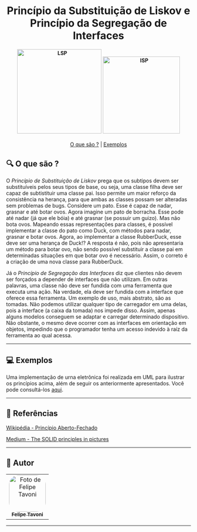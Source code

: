 <h1 align="center"> 
    Princípio da Substituição de Liskov e Princípio da Segregação de Interfaces
</h1>

<h4 align="center">
    <img alt="LSP" title="#LSP" src="https://c3.iggcdn.com/indiegogo-media-prod-cld/image/upload/c_fit,w_auto,g_center,q_auto:best,dpr_2.6,f_auto/v2vmlvqyrdib9qtfdfwc" width="230px;" />
    <img alt="ISP" title="#ISP" src="https://thumbs.dreamstime.com/b/ac-power-sockets-all-types-realistic-illustration-135680600.jpg" width="210px;" />
</h4>

<p align="center">
	<a href="#-O-que-é-?">O que são ?</a> |
	<a href="#-exemplos">Exemplos</a>
</p>

## 🔍 O que são ?

O *Princípio de Substituição de Liskov* prega que os subtipos devem ser substituíveis pelos seus tipos de base, ou seja, uma classe filha deve ser capaz de subtistituir uma classe pai. Isso permite um maior reforço da consistência na herança, para que ambas as classes possam ser alteradas sem problemas de bugs. Considere um pato. Esse é capaz de nadar, grasnar e até botar ovos. Agora imagine um pato de borracha. Esse pode até nadar (já que ele bóia) e até grasnar (se possuir um guizo). Mas não bota ovos. Mapeando essas representações para classes, é possível implementar a classe do pato como Duck, com métodos para nadar, grasnar e botar ovos. Agora, ao implementar a classe RubberDuck, esse deve ser uma herança de Duck!? A resposta é não, pois não apresentaria um método para botar ovo, não sendo possível substituir a classe pai em determinadas situações em que botar ovo é necessário. Assim, o correto é a criação de uma nova classe para RubberDuck.

Já o *Princípio de Segregação das Interfaces* diz que clientes não devem ser forçados a depender de interfaces que não utilizam. Em outras palavras, uma classe não deve ser fundida com uma ferramenta que executa uma ação. Na verdade, ela deve ser fundida com a interface que oferece essa ferramenta. Um exemplo de uso, mais abstrato, são as tomadas. Não podemos utilizar qualquer tipo de carregador em uma delas, pois a interface (a caixa da tomada) nos impede disso. Assim, apenas alguns modelos conseguem se adaptar e carregar determinado dispositivo. Não obstante, o mesmo deve ocorrer com as interfaces em orientação em objetos, impedindo que o programador tenha um acesso indevido à raíz da ferramenta ao qual acessa.

---

## 💻 Exemplos

Uma implementação de urna eletrônica foi realizada em UML para ilustrar os princípios acima, além de seguir os anteriormente apresentados. Você pode consultá-los [aqui](https://github.com/FelTavoni/POOA/LSP_ISP/UrnaEletronica.png).

---

## 📘 Referências

[Wikipédia - Princípio Aberto-Fechado](https://en.wikipedia.org/wiki/Open%E2%80%93closed_principle#:~:text=In%20object%2Doriented%20programming%2C%20the,without%20modifying%20its%20source%20code.)

[Medium - The SOLID principles in pictures](https://medium.com/backticks-tildes/the-s-o-l-i-d-principles-in-pictures-b34ce2f1e898)

---

## 🦸 Autor

<table>
  <tr>
    <td align="center">
      <a href="#">
        <img style="border-radius: 25%" src="https://avatars.githubusercontent.com/u/56005905?v=4" width="100px;" alt="Foto de Felipe Tavoni"/><br>
        <sub>
          <b>Felipe Tavoni</b>
        </sub>
      </a>
    </td>
  </tr>
</table>

---

<!-- ## 📝 Licença

Este projeto esta sobe a licença [MIT](./LICENSE).
 -->